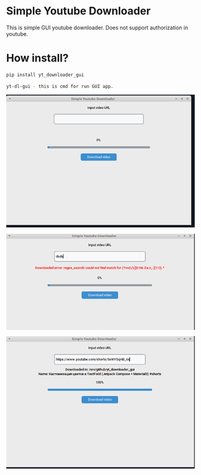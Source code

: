 # Simple Youtube Downloader

This is simple GUI youtube downloader. Does not support authorization in youtube.

# How install?

```bash
pip install yt_downloader_gui
```

```bash
yt-dl-gui - this is cmd for run GUI app.
```


![Image alt](https://github.com/Onder7994/yt_downloader_gui/raw/main/img/main.png)

![Image alt](https://github.com/Onder7994/yt_downloader_gui/raw/main/img/error.png)

![Image alt](https://github.com/Onder7994/yt_downloader_gui/raw/main/img/success.png)